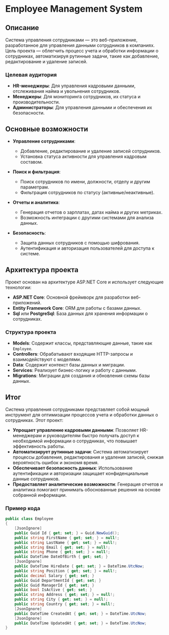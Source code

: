 # Employee Management System

## Описание

Система управления сотрудниками — это веб-приложение, разработанное для управления данными сотрудников в компаниях. Цель проекта — облегчить процесс учета и обработки информации о сотрудниках, автоматизируя рутинные задачи, такие как добавление, редактирование и удаление записей.

### Целевая аудитория

- **HR-менеджеры**: Для управления кадровыми данными, отслеживания найма и увольнения сотрудников.
- **Менеджеры**: Для мониторинга сотрудников, их статуса и производительности.
- **Администраторы**: Для управления данными и обеспечения их безопасности.


## Основные возможности
- **Управление сотрудниками**:
  - Добавление, редактирование и удаление записей сотрудников.
  - Установка статуса активности для управления кадровым составом.

- **Поиск и фильтрация**:
  - Поиск сотрудников по имени, должности, отделу и другим параметрам.
  - Фильтрация сотрудников по статусу (активные/неактивные).

- **Отчеты и аналитика**:
  - Генерация отчетов о зарплатах, датах найма и других метриках.
  - Возможность интеграции с другими системами для анализа данных.

- **Безопасность**:
  - Защита данных сотрудников с помощью шифрования.
  - Аутентификация и авторизация пользователей для доступа к системе.


## Архитектура проекта
  Проект основан на архитектуре ASP.NET Core и использует следующие технологии:

- **ASP.NET Core**: Основной фреймворк для разработки веб-приложений.
- **Entity Framework Core**: ORM для работы с базами данных.
- **Sql** или **PostgreSql**: База данных для хранения информации о сотрудниках.


### Структура проекта

- **Models**: Содержит классы, представляющие данные, такие как `Employee`.
- **Controllers**: Обрабатывают входящие HTTP-запросы и взаимодействуют с моделями.
- **Data**: Содержит контекст базы данных и миграции.
- **Services**: Реализует бизнес-логику и работу с данными.
- **Migrations**: Миграции для создания и обновления схемы базы данных.


## Итог

Система управления сотрудниками представляет собой мощный инструмент для оптимизации процессов учета и обработки данных о сотрудниках. Этот проект:

- **Упрощает управление кадровыми данными**: Позволяет HR-менеджерам и руководителям быстро получать доступ к необходимой информации о сотрудниках, что повышает эффективность работы.
- **Автоматизирует рутинные задачи**: Система автоматизирует процессы добавления, редактирования и удаления записей, снижая вероятность ошибок и экономя время.
- **Обеспечивает безопасность данных**: Использование аутентификации и авторизации защищает конфиденциальные данные сотрудников.
- **Предоставляет аналитические возможности**: Генерация отчетов и аналитика помогают принимать обоснованные решения на основе собранной информации.


### Пример кода

```csharp
public class Employee
{
    [JsonIgnore]
    public Guid Id { get; set; } = Guid.NewGuid();
    public string FirstName { get; set; } = null!;
    public string LastName { get; set; } = null!;
    public string Email { get; set; } = null!;
    public string Phone { get; set; } = null!;
    public DateTime DateOfBirth { get; set; }
    [JsonIgnore]
    public DateTime HireDate { get; set; } = DateTime.UtcNow;
    public string Position { get; set; } = null!;
    public decimal Salary { get; set; }
    public Guid DepartmentId { get; set; }
    public Guid ManagerId { get; set; }
    public bool IsActive { get; set; }
    public string Address { get; set; } = null!;
    public string City { get; set; } = null!;
    public string Country { get; set; } = null!;
    [JsonIgnore]
    public DateTime CreatedAt { get; set; } = DateTime.UtcNow;
    [JsonIgnore]
    public DateTime UpdatedAt { get; set; } = DateTime.UtcNow;
}